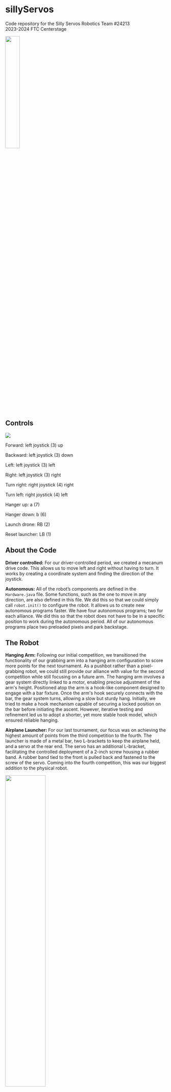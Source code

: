 # sillyServos
Code repository for the Silly Servos Robotics Team #24213
<br>
2023-2024 FTC Centerstage

<img src="https://jacobkaiserman.com/sillyServos-2023-2024/images/hpRobotics.png" width="30%">
<br>
<h2>Controls</h2>
<img src="https://jacobkaiserman.com/sillyServos-2023-2024/controller.png">


<p>Forward: left joystick (3) up</p>
<p>Backward: left joystick (3) down</p>
<p>Left: left joystick (3) left</p>
<p>Right: left joystick (3) right</p>
<p>Turn right: right joystick (4) right</p>
<p>Turn left: right joystick (4) left</p>
<p>Hanger up: a (7)</p>
<p>Hanger down: b (6)</p>
<p>Launch drone: RB (2)</p>
<p>Reset launcher: LB (1)</p>
<h2>About the Code</h2>
<p>
<b>Driver controlled:</b>
For our driver-controlled period, we created a mecanum drive code. This allows us to move left and right without having to turn. It works by creating a coordinate system and finding the direction of the joystick.
</p>
<p>
<b>Autonomous:</b>
All of the robot’s components are defined in the <code>Hardware.java</code> file. Some functions, such as the one to move in any direction, are also defined in this file. We did this so that we could simply call <code>robot.init()</code> to configure the robot. It allows us to create new autonomous programs faster. We have four autonomous programs; two for each alliance. We did this so that the robot does not have to be in a specific position to work during the autonomous period. All of our autonomous programs place two preloaded pixels and park backstage.
</p>
<h2>The Robot</h2>
<p>
<b>Hanging Arm:</b>
Following our initial competition, we transitioned the functionality of our grabbing arm into a hanging arm configuration to score more points for the next tournament. As a pushbot rather than a pixel-grabbing robot, we could still provide our alliance with value for the second competition while still focusing on a future arm. The hanging arm involves a gear system directly linked to a motor, enabling precise adjustment of the arm's height. Positioned atop the arm is a hook-like component designed to engage with a bar fixture. Once the arm's hook securely connects with the bar, the gear system turns, allowing a slow but sturdy hang.
Initially, we tried to make a hook mechanism capable of securing a locked position on the bar before initiating the ascent. However, iterative testing and refinement led us to adopt a shorter, yet more stable hook model, which ensured reliable hanging.
</p>
<p>
<b>Airplane Launcher:</b>
For our last tournament, our focus was on achieving the highest amount of points from the third competition to the fourth. The launcher is made of a metal bar, two L-brackets to keep the airplane held, and a servo at the rear end. The servo has an additional L-bracket, facilitating the controlled deployment of a 2-inch screw housing a rubber band. A rubber band tied to the front is pulled back and fastened to the screw of the servo. Coming into the fourth competition, this was our biggest addition to the physical robot.
</p>
<img src="https://jacobkaiserman.com/sillyServos-2023-2024/images/hanging.png" width="50%">
